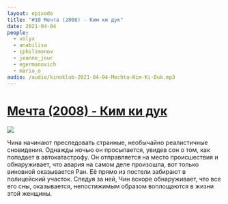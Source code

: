 ```yaml
---
layout: episode
title: "#10 Мечта (2008) - Ким ки дук"
date: 2021-04-04
people:
  - volyx
  - anabilisa
  - iphilimonov
  - jeanne_jour
  - egermanovich
  - maria_o
audio: /audio/kinoklub-2021-04-04-Mechta-Kim-Ki-Duk.mp3
---
```


# [Мечта (2008) - Ким ки дук](https://www.kinopoisk.ru/film/402948/)

![](https://avatars.mds.yandex.net/get-kinopoisk-image/1629390/45906be6-c068-4bae-b224-d292dc4be5ef/600x)

Чина начинают преследовать странные, необычайно реалистичные сновидения. Однажды ночью он просыпается, увидев сон о том, как попадает в автокатастрофу. Он отправляется на место происшествия и обнаруживает, что авария на самом деле произошла, вот только виновной оказывается Ран. Её прямо из постели забирают в полицейский участок. Следуя за ней, Чин вскоре обнаруживает, что все его сны, оказывается, непостижимым образом воплощаются в жизни этой женщины.